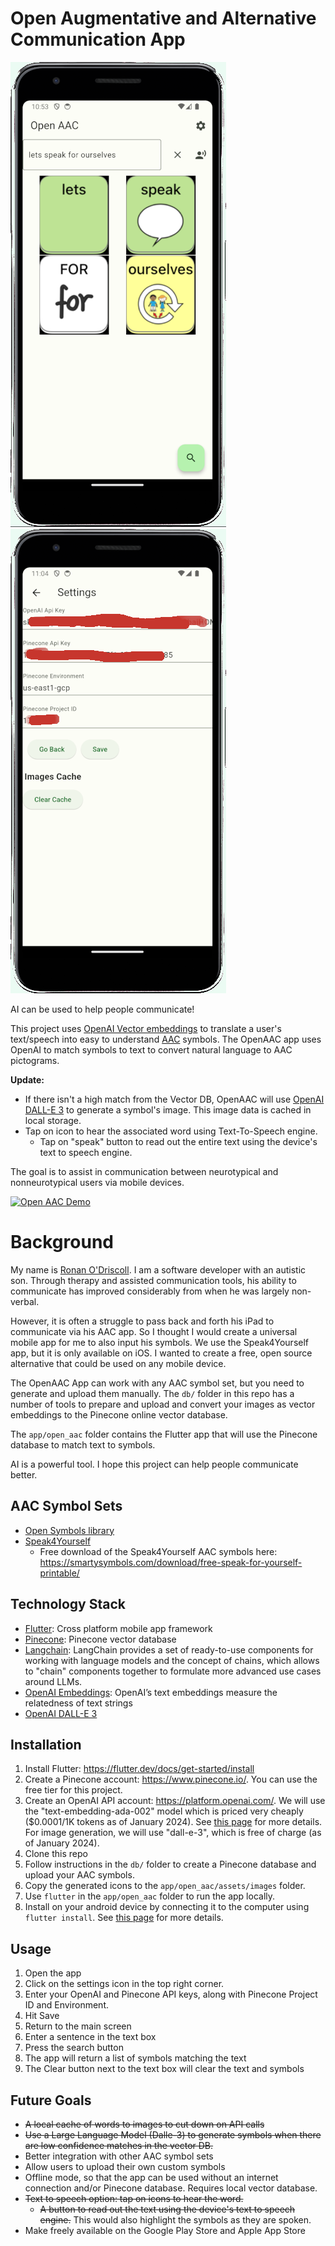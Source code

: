 # Open Augmentative and Alternative Communication App

![OpenAAC App](docs/lets_speak.png?raw=true)![OpenAAC App Settings](docs/settings.png?raw=true)

AI can be used to help people communicate!

This project uses [OpenAI Vector embeddings](https://platform.openai.com/docs/guides/embeddings) to translate a user's text/speech into easy to understand [AAC](https://www.asha.org/public/speech/disorders/aac/) symbols. The OpenAAC app uses OpenAI to match symbols to text to convert natural language to AAC pictograms.

**Update:** 
 * If there isn't a high match from the Vector DB, OpenAAC will use [OpenAI DALL-E 3](https://openai.com/dall-e-3) to generate a symbol's image. This image data is cached in local storage.
 * Tap on icon to hear the associated word using Text-To-Speech engine.
   * Tap on "speak" button to read out the entire text using the device's text to speech engine.

The goal is to assist in communication between neurotypical and nonneurotypical users via mobile devices.

[![Open AAC Demo](https://img.youtube.com/vi/0Lx7t2MB3DI/0.jpg)](https://youtu.be/0Lx7t2MB3DI)


# Background
My name is [Ronan O'Driscoll](https://ronanodriscoll.com/). I am a software developer with an autistic son. Through therapy and assisted communication tools, his ability to communicate has improved considerably from when he was largely non-verbal. 

However, it is often a struggle to pass back and forth his iPad to communicate via his AAC app. So I thought I would create a universal mobile app for me to also input his symbols. We use the Speak4Yourself app, but it is only available on iOS. I wanted to create a free, open source alternative that could be used on any mobile device.

The OpenAAC App can work with any AAC symbol set, but you need to generate and upload them manually. The `db/` folder in this repo has a number of tools to prepare and upload and convert your images as vector embeddings to the Pinecone online vector database.

The `app/open_aac` folder contains the Flutter app that will use the Pinecone database to match text to symbols.

AI is a powerful tool. I hope this project can help people communicate better.

## AAC Symbol Sets 
 * [Open Symbols library](https://www.opensymbols.org/) 
 * [Speak4Yourself](https://speakforyourself.org/)
   * Free download of the Speak4Yourself AAC symbols here: https://smartysymbols.com/download/free-speak-for-yourself-printable/

## Technology Stack
 * [Flutter](https://flutter.dev/): Cross platform mobile app framework
 * [Pinecone](https://pub.dev/packages/pinecone): Pinecone vector database
 * [Langchain](https://pub.dev/packages/langchain): LangChain provides a set of ready-to-use components for working with language models and the concept of chains, which allows to "chain" components together to formulate more advanced use cases around LLMs.
 * [OpenAI Embeddings](https://platform.openai.com/docs/guides/embeddings): OpenAI’s text embeddings measure the relatedness of text strings
 * [OpenAI DALL-E 3](https://openai.com/dall-e-3)

 ## Installation
  1. Install Flutter: https://flutter.dev/docs/get-started/install
  2. Create a Pinecone account: https://www.pinecone.io/. You can use the free tier for this project.
  3. Create an OpenAI API account: https://platform.openai.com/. We will use the "text-embedding-ada-002" model which is priced very cheaply ($0.0001/1K tokens as of January 2024). See [this page](https://openai.com/pricing#language-models) for more details. For image generation, we will use "dall-e-3", which is free of charge (as of January 2024).
  4. Clone this repo
  5. Follow instructions in the `db/` folder to create a Pinecone database and upload your AAC symbols.
  6. Copy the generated icons to the `app/open_aac/assets/images` folder.
  7. Use `flutter` in the `app/open_aac` folder to run the app locally.
  8. Install on your android device by connecting it to the computer using `flutter install`. See [this page](https://docs.flutter.dev/deployment/android#install-an-apk-on-a-device) for more details.

## Usage
  1. Open the app
  2. Click on the settings icon in the top right corner.
  3. Enter your OpenAI and Pinecone API keys, along with Pinecone Project ID and Environment.
  4. Hit Save
  5. Return to the main screen
  6. Enter a sentence in the text box
  7. Press the search button
  8. The app will return a list of symbols matching the text
  9. The Clear button next to the text box will clear the text and symbols

## Future Goals
 * ~~A local cache of words to images to cut down on API calls~~
 * ~~Use a Large Language Model (Dalle-3) to generate symbols when there are low confidence matches in the vector DB.~~
 * Better integration with other AAC symbol sets
 * Allow users to upload their own custom symbols
 * Offline mode, so that the app can be used without an internet connection and/or Pinecone database. Requires local vector database.
 * ~~Text to speech option: tap on icons to hear the word.~~ 
   * ~~A button to read out the text using the device's text to speech engine.~~ This would also highlight the symbols as they are spoken.
 * Make freely available on the Google Play Store and Apple App Store